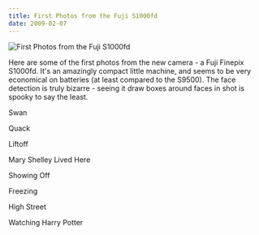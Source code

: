 ```yaml
---
title: First Photos from the Fuji S1000fd
date: 2009-02-07
---
```


![First Photos from the Fuji S1000fd](https://source.unsplash.com/dUPDhdeCN84/1600x900)

Here are some of the first photos from the new camera - a Fuji Finepix S1000fd. It's an amazingly compact little machine, and seems to be very economical on batteries (at least compared to the S9500). The face detection is truly bizarre - seeing it draw boxes around faces in shot is spooky to say the least.

Swan

Quack

Liftoff

Mary Shelley Lived Here

Showing Off

Freezing

High Street

Watching Harry Potter